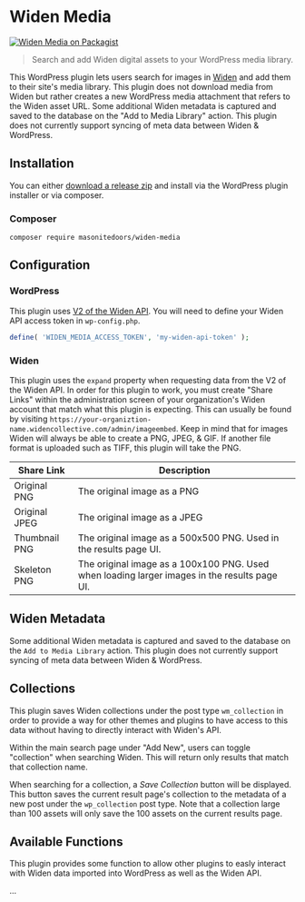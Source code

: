 # Widen Media

[![Widen Media on Packagist](https://img.shields.io/packagist/v/masonitedoors/widen-media.svg?style=flat)](https://packagist.org/packages/masonitedoors/widen-media)

> Search and add Widen digital assets to your WordPress media library.

This WordPress plugin lets users search for images in [Widen](https://www.widen.com/) and add them to their site's media library. This plugin does not download media from Widen but rather creates a new WordPress media attachment that refers to the Widen asset URL.
Some additional Widen metadata is captured and saved to the database on the "Add to Media Library" action. This plugin does not currently support syncing of meta data between Widen & WordPress.

## Installation

You can either [download a release zip](https://github.com/masonitedoors/widen-media/releases) and install via the WordPress plugin installer or via composer.

### Composer

```shell
composer require masonitedoors/widen-media
```

## Configuration

### WordPress

This plugin uses [V2 of the Widen API](https://widenv2.docs.apiary.io/). You will need to define your Widen API access token in `wp-config.php`.

```php
define( 'WIDEN_MEDIA_ACCESS_TOKEN', 'my-widen-api-token' );
```

### Widen

This plugin uses the `expand` property when requesting data from the V2 of the Widen API. In order for this plugin to work, you must create "Share Links" within the administration screen of your organization's Widen account that match what this plugin is expecting. This can usually be found by visiting `https://your-organiztion-name.widencollective.com/admin/imageembed`. Keep in mind that for images Widen will always be able to create a PNG, JPEG, & GIF. If another file format is uploaded such as TIFF, this plugin will take the PNG.

| Share Link    | Description                                                                                  |
| ------------- | -------------------------------------------------------------------------------------------- |
| Original PNG  | The original image as a PNG                                                                  |
| Original JPEG | The original image as a JPEG                                                                 |
| Thumbnail PNG | The original image as a 500x500 PNG. Used in the results page UI.                            |
| Skeleton PNG  | The original image as a 100x100 PNG. Used when loading larger images in the results page UI. |

## Widen Metadata

Some additional Widen metadata is captured and saved to the database on the `Add to Media Library` action. This plugin does not currently support syncing of meta data between Widen & WordPress.

## Collections

This plugin saves Widen collections under the post type `wm_collection` in order to provide a way for other themes and plugins to have access to this data without having to directly interact with Widen's API.

Within the main search page under "Add New", users can toggle "collection" when searching Widen. This will return only results that match that collection name.

When searching for a collection, a _Save Collection_ button will be displayed. This button saves the current result page's collection to the metadata of a new post under the `wp_collection` post type. Note that a collection large than 100 assets will only save the 100 assets on the current results page.

## Available Functions

This plugin provides some function to allow other plugins to easly interact with Widen data imported into WordPress as well as the Widen API.

...
